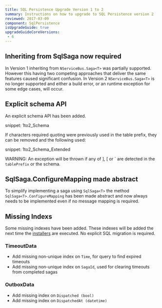 ```yaml
---
title: SQL Persistence Upgrade Version 1 to 2
summary: Instructions on how to upgrade to SQL Persistence version 2
reviewed: 2017-03-09
component: SqlPersistence
isUpgradeGuide: true
upgradeGuideCoreVersions:
 - 6
---
```



## Inheriting from SqlSaga now required

In Version 1 inheriting from `NServiceBus.Saga<T>` was partially supported. However this having two competing approaches that deliver the same features caused significant confusion. In Version 2 `NServiceBus.Saga<T>` is no longer supported and either a build error, or an runtime exception for some edge cases, will occur.


## Explicit schema API

An explicit schema API has been added.

snippet: 1to2_Schema

If characters required quoting were previously used in the table prefix, they can be removed and the following used:

snippet: 1to2_Schema_Extended

WARNING: An exception will be thrown if any of ], [ or &grave; are detected in the `tablePrefix` or the schema.


## SqlSaga.ConfigureMapping made abstract

To simplify implementing a saga using `SqlSaga<T>` the method `SqlSaga<T>.ConfigureMapping` has been made abstract and now always needs to be implemented even if no message mapping is required.


## Missing Indexs

Some missing indexes have been added. These indexes will be added the next time the [installers](/nservicebus/sql-persistence/#installation) are executed. No explicit SQL migration is required.


### TimeoutData

 * Add missing non-unique index on `Time`, for query to find expired timeouts
 * Add missing non-unique index on `SagaId`, used for clearing timeouts from completed sagas


### OutboxData

* Add missing index on `Dispatched (bool)`
* Add missing index on `DispatchedAt (datetime)`
